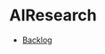 # AIResearch

- [Backlog](https://hackmd.io/MwBghg7ALGwGwFoAmAzYBGBUkE5gICMBjInBHMAUxzlQA4oBWdAoA===)
